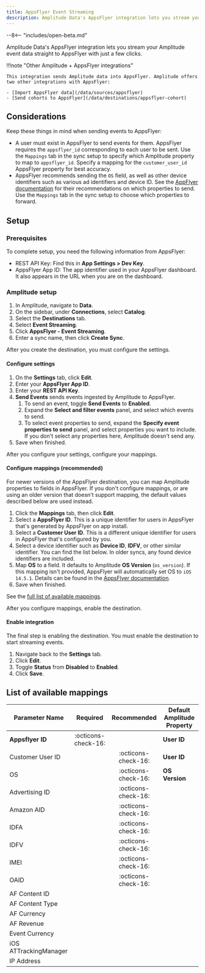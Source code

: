 ```yaml
---
title: AppsFlyer Event Streaming
description: Amplitude Data's AppsFlyer integration lets you stream your Amplitude event data straight to AppsFlyer with just a few clicks.
---
```


--8<-- "includes/open-beta.md"

Amplitude Data's AppsFlyer integration lets you stream your Amplitude event data straight to AppsFlyer with just a few clicks.

!!!note "Other Amplitude + AppsFlyer integrations"

    This integration sends Amplitude data into AppsFlyer. Amplitude offers two other integrations with AppsFlyer:

    - [Import AppsFlyer data](/data/sources/appsflyer)
    - [Send cohorts to AppsFlyer](/data/destinations/appsflyer-cohort)

## Considerations

Keep these things in mind when sending events to AppsFlyer:

- A user must exist in AppsFlyer to send events for them. AppsFlyer requires the `appsflyer_id` corresponding to each user to be sent. Use the `Mappings` tab in the sync setup to specify which Amplitude property to map to `appsflyer_id`. Specify a mapping for the `customer_user_id` AppsFlyer property for best accuracy.
- AppsFlyer recommends sending the `OS` field, as well as other device identifiers such as various ad identifiers and device ID. See the [AppFlyer documentation](https://support.appsflyer.com/hc/en-us/articles/207034486#payload-parameters) for their recommendations on which properties to send. Use the `Mappings` tab in the sync setup to choose which properties to forward.

## Setup

### Prerequisites

To complete setup, you need the following information from AppsFlyer:

- REST API Key: Find this in **App Settings > Dev Key**.
- AppsFlyer App ID: The app identifier used in your AppsFlyer dashboard. It also appears in the URL when you are on the dashboard.

### Amplitude setup

1. In Amplitude, navigate to **Data**.
2. On the sidebar, under **Connections**, select **Catalog**.
3. Select the **Destinations** tab.
4. Select **Event Streaming**.
5. Click **AppsFlyer - Event Streaming**.
6. Enter a sync name, then click **Create Sync**.

After you create the destination, you must configure the settings.

#### Configure settings

1. On the **Settings** tab, click **Edit**.
2. Enter your **AppsFlyer App ID**.
3. Enter your **REST API Key**.
4. **Send Events** sends events ingested by Amplitude to AppsFlyer.
      1. To send an event, toggle **Send Events** to **Enabled**.
      2. Expand the **Select and filter events** panel, and select which events to send.
      3. To select event properties to send, expand the **Specify event properties to send** panel, and select properties you want to include. If you don't select any properties here, Amplitude doesn't send any.
5. Save when finished.

After you configure your settings, configure your mappings.

#### Configure mappings (recommended)

For newer versions of the AppsFlyer destination, you can map Amplitude properties to fields in AppsFlyer. If you don't configure mappings, or are using an older version that doesn't support mapping, the default values described below are used instead.

1. Click the **Mappings** tab, then click **Edit**.
2. Select a **AppsFlyer ID**. This is a unique identifier for users in AppsFlyer that's generated by AppsFlyer on app install.
3. Select a **Customer User ID**. This is a different unique identifier for users in AppsFlyer that's configured by you.
4. Select a device identifier such as **Device ID**, **IDFV**, or other similar identifier. You can find the list below. In older syncs, any found device identifiers are included.
5. Map **OS** to a field. It defaults to Amplitude **OS Version** (`os_version`). If this mapping isn't provided, AppsFlyer will automatically set OS to `iOS 14.5.1`. Details can be found in the [AppsFlyer documentation](https://support.appsflyer.com/hc/en-us/articles/207034486-Server-to-server-events-API-for-mobile-S2S-mobile-#payload-parameters).
6. Save when finished.

See the [full list of available mappings](#list-of-available-mappings).

After you configure mappings, enable the destination.

#### Enable integration

The final step is enabling the destination. You must enable the destination to start streaming events.

1. Navigate back to the **Settings** tab.
2. Click **Edit**.
3. Toggle **Status** from **Disabled** to **Enabled**.
4. Click **Save**.

## List of available mappings

| Parameter Name        | Required              | Recommended         | Default Amplitude Property |
|-----------------------|:---------------------:|:-------------------:| -------------------------- |
| **Appsflyer ID**      | :octicons-check-16:   |                     | **User ID**                |
| Customer User ID      |                       | :octicons-check-16: | **User ID**                |
| OS                    |                       | :octicons-check-16: | **OS Version**             |
| Advertising ID        |                       | :octicons-check-16: |                            |
| Amazon AID            |                       | :octicons-check-16: |                            |
| IDFA                  |                       | :octicons-check-16: |                            |
| IDFV                  |                       | :octicons-check-16: |                            |
| IMEI                  |                       | :octicons-check-16: |                            |
| OAID                  |                       | :octicons-check-16: |                            |
| AF Content ID         |                       |                     |                            |
| AF Content Type       |                       |                     |                            |
| AF Currency           |                       |                     |                            |
| AF Revenue            |                       |                     |                            |
| Event Currency        |                       |                     |                            |
| iOS ATTrackingManager |                       |                     |                            |
| IP Address            |                       |                     |                            |
